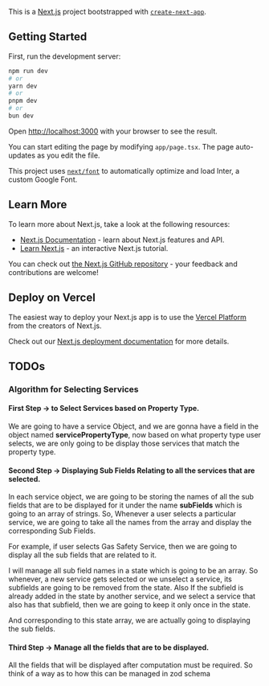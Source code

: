 This is a [Next.js](https://nextjs.org/) project bootstrapped with [`create-next-app`](https://github.com/vercel/next.js/tree/canary/packages/create-next-app).

## Getting Started

First, run the development server:

```bash
npm run dev
# or
yarn dev
# or
pnpm dev
# or
bun dev
```

Open [http://localhost:3000](http://localhost:3000) with your browser to see the result.

You can start editing the page by modifying `app/page.tsx`. The page auto-updates as you edit the file.

This project uses [`next/font`](https://nextjs.org/docs/basic-features/font-optimization) to automatically optimize and load Inter, a custom Google Font.

## Learn More

To learn more about Next.js, take a look at the following resources:

- [Next.js Documentation](https://nextjs.org/docs) - learn about Next.js features and API.
- [Learn Next.js](https://nextjs.org/learn) - an interactive Next.js tutorial.

You can check out [the Next.js GitHub repository](https://github.com/vercel/next.js/) - your feedback and contributions are welcome!

## Deploy on Vercel

The easiest way to deploy your Next.js app is to use the [Vercel Platform](https://vercel.com/new?utm_medium=default-template&filter=next.js&utm_source=create-next-app&utm_campaign=create-next-app-readme) from the creators of Next.js.

Check out our [Next.js deployment documentation](https://nextjs.org/docs/deployment) for more details.

## TODOs

### Algorithm for Selecting Services

#### First Step -> to Select Services based on Property Type.

We are going to have a service Object, and we are gonna have a field in the object named **servicePropertyType**, now based on what property type user selects, we are only going to be display those services that match the property type.

#### Second Step -> Displaying Sub Fields Relating to all the services that are selected.

In each service object, we are going to be storing the names of all the sub fields that are to be displayed for it under the name **subFields** which is going to an array of strings. So, Whenever a user selects a particular service, we are going to take all the names from the array and display the corresponding Sub Fields. 

For example, if user selects Gas Safety Service, then we are going to display all the sub fields that are related to it.
 
I will manage all sub field names in a state which is going to be an array. So whenever, a new service gets selected or we unselect a service, its subfields are going to be removed from the state. Also If the subfield is already added in the state by another service, and we select a service that also has that subfield, then we are going to keep it only once in the state.

And corresponding to this state array, we are actually going to displaying the sub fields.

#### Third Step -> Manage all the fields that are to be displayed.
All the fields that will be displayed after computation must be required. So think of a way as to how this can be managed in zod schema